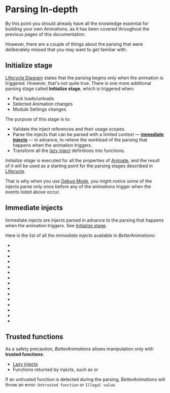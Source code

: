 # Parsing In-depth

By this point you should already have all the knowledge essential for building your own Animations,
as it has been covered throughout the previous pages of this documentation.

However, there are a couple of things about the parsing that were deliberately missed that you may want to get familiar with.

## Initialize stage

[Lifecycle Diagram](./lifecycle#lifecycle-diagram) states that the parsing begins only when the animation is triggered. However, that's not quite true.
There is one more additional parsing stage called **Initialize&nbsp;stage**, which is triggered when:
- Pack loads/unloads
- Selected Animation changes
- Module Settings changes

The purpose of this stage is to:
- Validate the inject references and their usage scopes.
- Parse the injects that can be parsed with a limited context — [**immediate injects**](#immediate-injects) — in advance,
  to relieve the workload of the parsing that happens when the animation triggers.
- Transform all the [lazy inject](./injects#lazy-injects) definitions into functions.

_Initialize&nbsp;stage_ is executed for all the properties of [Animate](/reference/animate), and the result of it will be used as a starting point for the parsing stages
described in [Lifecycle](./lifecycle).

That is why when you use [Debug Mode](./debug-mode), you might notice some of the injects parse only once before any of the animations trigger when the events listed above occur.

## Immediate injects

Immediate injects are injects parsed in advance to the parsing that happens when the animation triggers. See [Initialize stage](#initialize-stage).

Here is the list of all the _immediate injects_ available in _BetterAnimations_:
- <InjectRef inject="module" />
- <InjectRef inject="module.type" />
- <InjectRef inject="type" />
- <InjectRef inject="undefined" />
- <InjectRef inject="direction" />
- <InjectRef inject="duration" />
- <InjectRef inject="variant" />
- <InjectRef inject="math.E" />
- <InjectRef inject="math.LN10" />
- <InjectRef inject="math.LN2" />
- <InjectRef inject="math.LOG10E" />
- <InjectRef inject="math.LOG2E" />
- <InjectRef inject="math.PI" />
- <InjectRef inject="math.SQRT1_2" />
- <InjectRef inject="math.SQRT2" />

## Trusted functions

As a safety precaution, _BetterAnimations_ allows manipulation only with **trusted functions**:
- [Lazy injects](./injects#lazy-injects)
- Functions returned by injects, such as <InjectRef inject="stagger" /> or <InjectRef inject="utils.set" />

If an untrusted function is detected during the parsing, _BetterAnimations_ will throw an error: `Untrusted function` or `Illegal value`.
